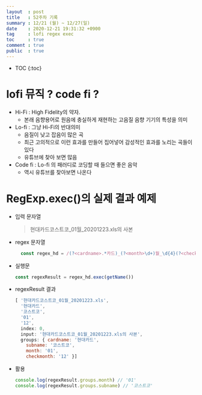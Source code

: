 ```yaml
---
layout  : post
title   : 52주차 기록 
summary : 12/21 (월) ~ 12/27(일)
date    : 2020-12-21 19:31:32 +0900
tag     : lofi regex exec 
toc     : true
comment : true
public  : true
---
```

* TOC
{:toc}

# lofi 뮤직 ? code fi ?

* Hi-Fi : High Fidelity의 약자. 
  * 본래 음향용어로 원음에 충실하게 재현하는 고음질 음향 기기의 특성을 의미
* Lo-fi : 그냥 Hi-Fi의 반대의미
  * 음질이 낮고 잡음이 많은 곡
  * 최근 고의적으로 이런 효과를 만들어 집어넣어 감성적인 효과를 노리는 곡들이 있다
  * 유튜브에 찾아 보면 많음
* Code fi : Lo-fi 의 패러디로 코딩할 때 들으면 좋은 음악
  * 역시 유튜브를 찾아보면 나온다

# RegExp.exec()의 실제 결과 예제

* 입력 문자열 
  > 현대카드코스트코_01월_20201223.xls의 사본
* regex 문자열 
  ```js
    const regex_hd = /(?<cardname>.*카드)_(?<month>\d+)월_\d{4}(?<checkmonth>\d{2})\d{8}\.xls/
  ```
* 실행문
  ```js
  const regexResult = regex_hd.exec(getName())
  ```
* regexResult 결과
  ```js
  [ '현대카드코스트코_01월_20201223.xls',
    '현대카드',
    '코스트코',
    '01',
    '12',
    index: 0,
    input: '현대카드코스트코_01월_20201223.xls의 사본',
    groups: { cardname: '현대카드',
      subname: '코스트코',
      month: '01',
      checkmonth: '12' }]
  ```
* 활용
  ```js
  console.log(regexResult.groups.month) // '01'
  console.log(regexResult.groups.subname) // '코스트코'
  ```


